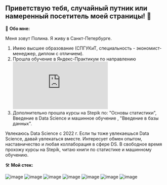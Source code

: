 ## Приветствую тебя, случайный путник или намеренный посетитель моей страницы!  👋

🥷 **Обо мне:**

Меня зовут Полина. Я живу в Санкт-Петербурге.
1. Имею высшее образование (СПГУКиТ, специальность - экономист-менеджер, диплом с отличием).
2. Прошла обучение в Яндекс-Практикум по направлению !["Специалист по Data Science" (400 часов).](https://github.com/fortuna26/fortuna26/blob/main/%D0%95%D1%84%D0%B8%D0%BC%D0%BE%D0%B2%D0%B0%20%D0%9F%D0%BE%D0%BB%D0%B8%D0%BD%D0%B0%20%D0%9D%D0%B8%D0%BA%D0%BE%D0%BB%D0%B0%D0%B5%D0%B2%D0%BD%D0%B0_20232%D0%A6%D0%9F%D0%94%D0%A100628.pdf)
3. Дополнительно прошла курсы на Stepik по: "Основы статистики", Введение в Data Science и машинное обучение , "Введение в базы данных".

Увлекаюсь Data Science с 2022 г. Если ты тоже увлекаешься Data Science, давай увлекаться вместе. Интересует обмен опытом, наставничество и любая коллаборация в сфере DS.
В свободное время прохожу курсы на Stepik, читаю книги по статистике и машинному обучению.

🛠️ **Мой стек:**

![image](https://github.com/fortuna26/fortuna26/assets/131257075/1d13ad46-c67c-4362-bb05-8cbce9ea6ade)
![image](https://github.com/fortuna26/fortuna26/assets/131257075/d88ddf55-ce98-403c-a1e3-926f51b613a7)
![image](https://github.com/fortuna26/fortuna26/assets/131257075/bdb94f82-2665-4903-8901-550a4dd13959)
![image](https://github.com/fortuna26/fortuna26/assets/131257075/702f614c-c741-44cc-b65a-52ec9adc7706)
![image](https://github.com/fortuna26/fortuna26/assets/131257075/64eb85d9-88cb-4986-8d86-ef8d3fdb4266)
![image](https://github.com/fortuna26/fortuna26/assets/131257075/1f25874e-0ca3-4f78-9391-480b90dc8826)
![image](https://github.com/fortuna26/fortuna26/assets/131257075/f010e9b3-e430-4cda-8d9d-9be3e03f43db)


